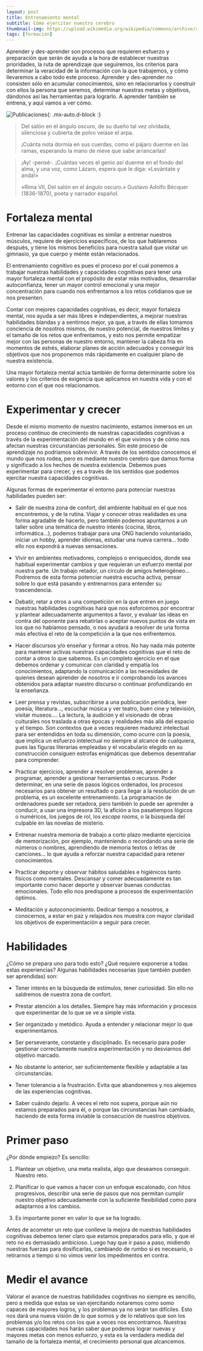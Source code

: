 ```yaml
---
layout: post
title: Entrenamiento mental
subtitle: Cómo ejercitar nuestro cerebro
thumbnail-img: https://upload.wikimedia.org/wikipedia/commons/archive/c/cc/20200223125628%21Brain_Exercising.png
tags: [formación]
---
```


Aprender y des-aprender son procesos que requieren esfuerzo y preparación que serán de ayuda a la hora de establecer nuestras prioridades, la ruta de aprendizaje que seguiremos, los criterios para determinar la veracidad de la información con la que trabajemos, y cómo llevaremos a cabo todo este proceso. Aprender y des-aprender no consisten sólo en acumular conocimientos, sino en relacionarlos y construir con ellos la persona que seremos, determinar nuestras metas y objetivos, dándonos así las herramientas para lograrlo. A aprender también se entrena, y aquí vamos a ver cómo.

![Publicaciones](https://upload.wikimedia.org/wikipedia/commons/archive/c/cc/20200223125628%21Brain_Exercising.png){: .mx-auto.d-block :}

> Del salón en el ángulo oscuro,
> de su dueño tal vez olvidada,
> silenciosa y cubierta de polvo
> veíase el arpa.
> 
> ¡Cuánta nota dormía en sus cuerdas,
> como el pájaro duerme en las ramas,
> esperando la mano de nieve
> que sabe arrancarlas!

> ¡Ay! -pensé-. ¡Cuántas veces el genio
> así duerme en el fondo del alma,
> y una voz, como Lázaro, espera
> que le diga: «Levántate y anda!»
>
> «Rima VII, Del salón en el ángulo oscuro.»
> Gustavo Adolfo Bécquer (1836-1870), poeta y narrador español.

# Fortaleza mental

Entrenar las capacidades cognitivas es similar a entrenar nuestros músculos, requiere de ejercicios específicos, de los que hablaremos después, y tiene los mismos beneficios para nuestra salud que visitar un gimnasio, ya que cuerpo y mente están relacionados.

El entrenamiento cognitivo es pues el proceso por el cual ponemos a trabajar nuestras habilidades y capacidades cognitivas para tener una mayor fortaleza mental con el propósito de estar más motivados, desarrollar autoconfianza, tener un mayor control emocional y una mejor concentración para cuando nos enfrentarnos a los retos cotidianos que se nos presenten.

Contar con mejores capacidades cognitivas, es decir, mayor fortaleza mental, nos ayuda a ser más libres e independientes, a mejorar nuestras habilidades blandas y a sentirnos mejor, ya que, a través de ellas tomamos conciencia de nosotros mismos, de nuestro potencial, de nuestros límites y el tamaño de los retos que enfrentamos, y esto nos permite empatizar mejor con las personas de nuestro entorno, mantener la cabeza fría en momentos de estrés, elaborar planes de acción adecuados y conseguir los objetivos que nos proponemos más rápidamente en cualquier plano de nuestra existencia.

Una mayor fortaleza mental actúa también de forma determinante sobre los valores y los criterios de exigencia que aplicamos en nuestra vida y con el entorno con el que nos relacionamos. 

# Experimentar y crecer

Desde el mismo momento de nuestro nacimiento, estamos inmersos en un proceso continuo de crecimiento de nuestras capacidades cognitivas a través de la experimentación del mundo en el que vivimos y de cómo nos afectan nuestras circunstancias personales. Sin este proceso de aprendizaje no podríamos sobrevivir. A través de los sentidos conocemos el mundo que nos rodea, pero es mediante nuestro cerebro que damos forma y significado a los hechos de nuestra existencia. Debemos pues experimentar para crecer, y es a través de los sentidos que podemos ejercitar nuestra capacidades cognitivas.

Algunas formas de experimentar el entorno para potenciar nuestras habilidades pueden ser:

* Salir de nuestra zona de confort, del ambiente habitual en el que nos encontremos, y de la rutina. Viajar y conocer otras realidades es una forma agradable de hacerlo, pero también podemos apuntarnos a un taller sobre una temática de nuestro interés (cocina, libros, informática...), podemos trabajar para una ONG haciendo voluntariado, iniciar un hobby, aprender idiomas, estudiar una nueva carrera... todo ello nos expondrá a nuevas sensaciones.

* Vivir en ambientes motivadores, complejos o enriquecidos, donde sea habitual experimentar cambios y que requieran un esfuerzo mental por nuestra parte. Un trabajo retador, un círculo de amigos heterogéneo... Podremos de esta forma potenciar nuestra escucha activa, pensar sobre lo que está pasando y entrenarnos para entender su trascendencia.

* Debatir, retar a otros a una competición en la que entren en juego nuestras habilidades cognitivas hará que nos esforcemos por encontrar y plantear adecuadamente argumentos a favor, y evaluar las ideas en contra del oponente para rebatirlas o aceptar nuevos puntos de vista en los que no habíamos pensado, o nos ayudará a resolver de una forma más efectiva el reto de la competición a la que nos enfrentemos.

* Hacer discursos y/o enseñar y formar a otros. No hay nada más potente para mantener activas nuestras capacidades cognitivas que el reto de contar a otros lo que sabemos. Es un completo ejercicio en el que debemos ordenar y comunicar con claridad y empatía los conocimientos, adaptando la comunicación a las necesidades de quienes desean aprender de nosotros e ir comprobando los avances obtenidos para adaptar nuestro discurso o continuar profundizando en la enseñanza.

* Leer prensa y revistas, subscribirse a una publicación periódica, leer poesía, literatura..., escuchar música y ver teatro, buen cine y televisión, visitar museos.... La lectura, la audición y el visionado de obras culturales nos traslada a otras épocas y realidades más allá del espacio y el tiempo. Son contextos que a veces requieren madurez intelectual para ser entendidos en toda su dimensión, como ocurre con la poesía, que implica un esfuerzo intelectual no siempre al alcance de cualquiera, pues las figuras literarias empleadas y el vocabulario elegido en su construcción consiguen estrofas enigmáticas que debemos desentrañar para comprender.

* Practicar ejercicios, aprender a resolver problemas, aprender a programar, aprender a gestionar herramientas o recursos. Poder determinar, en una serie de pasos lógicos ordenados, los procesos necesarios para obtener un resultado o para llegar a la resolución de un problema, es un excelente entrenamiento. La programación de ordenadores puede ser retadora, pero también lo puede ser aprender a conducir, a usar una impresora 3D, la afición a los pasatiempos lógicos o numéricos, los juegos de rol, los *escape rooms*, o la búsqueda del culpable en las novelas de misterio.

* Entrenar nuestra memoria de trabajo a corto plazo mediante ejercicios de memorización, por ejemplo, manteniendo o recordando una serie de números o nombres, aprendiendo de memoria textos o letras de canciones... lo que ayuda a reforzar nuestra capacidad para retener conocimientos.

* Practicar deporte y observar hábitos saludables e higiénicos tanto físicos como mentales. Descansar y comer adecuadamente es tan importante como hacer deporte y observar buenas conductas emocionales. Todo ello nos predispone a procesos de experimentación óptimos.

* Meditación y autoconocimiento. Dedicar tiempo a nosotros, a conocernos, a estar en paz y relajados nos muestra con mayor claridad los objetivos de experimentación a seguir para crecer.

# Habilidades

¿Cómo se prepara uno para todo esto? ¿Qué requiere exponerse a todas estas experiencias? Algunas habilidades necesarias (que también pueden ser aprendidas) son:

* Tener interés en la búsqueda de estímulos, tener curiosidad. Sin ello no saldremos de nuestra zona de confort.

* Prestar atención a los detalles. Siempre hay más información y procesos que experimentar de lo que se ve a simple vista.

* Ser organizado y metódico. Ayuda a entender y relacionar mejor lo que experimentamos.

* Ser perseverante, constante y disciplinado. Es necesario para poder gestionar correctamente nuestra experimentación y no desviarnos del objetivo marcado.

* No obstante lo anterior, ser suficientemente flexible y adaptable a las circunstancias.

* Tener tolerancia a la frustración. Evita que abandonemos y nos alejemos de las experiencias cognitivas.

* Saber cuándo dejarlo. A veces el reto nos supera, porque aún no estamos preparados para él, o porque las circunstancias han cambiado, haciendo de esta forma inviable la consecución de nuestros objetivos.

# Primer paso

¿Por dónde empiezo? Es sencillo:

1. Plantear un objetivo, una meta realista, algo que deseamos conseguir. Nuestro reto.

2. Planificar lo que vamos a hacer con un enfoque escalonado, con hitos progresivos, describir una serie de pasos que nos permitan cumplir nuestro objetivo adecuadamente con la suficiente flexibilidad como para adaptarnos a los cambios.

3. Es importante poner en valor lo que se ha logrado.

Antes de acometer un reto que conlleve la mejora de nuestras habilidades cognitivas debemos tener claro que estamos preparados para ello, y que el reto no es demasiado ambicioso. Luego hay que ir paso a paso, midiendo nuestras fuerzas para dosificarlas, cambiando de rumbo si es necesario, o retirarnos a tiempo si no vimos venir los impedimentos en contra.

# Medir el avance

Valorar el avance de nuestras habilidades cognitivas no siempre es sencillo, pero a medida que estas se van ejercitando notaremos como somo capaces de mayores logros, y los problemas ya no serán tan difíciles. Esto nos dará una nueva visión de lo que somos y de lo relativos que son los problemas y/o los retos con los que a veces nos encontramos. Nuestras nuevas capacidades nos harán saber que podemos lograr nuevas y mayores metas con menos esfuerzo, y esta es la verdadera medida del tamaño de la fortaleza mental, el crecimiento personal que alcancemos.
